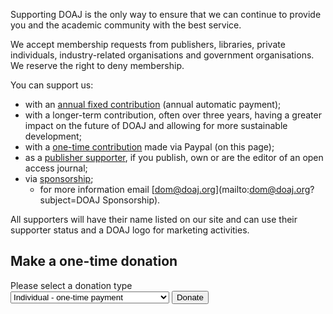 Supporting DOAJ is the only way to ensure that we can continue to provide you and the academic community with the best service.

We accept membership requests from publishers, libraries, private individuals, industry-related organisations and government organisations.
We reserve the right to deny membership.

You can support us:

+ with an [annual fixed contribution]() (annual automatic payment);
+ with a longer-term contribution, often over three years, having a greater impact on the future of DOAJ and allowing for more sustainable development;
+ with a [one-time contribution](#make-a-one-time-donation) made via Paypal (on this page);
+ as a [publisher supporter](/support/publisher-supporter/), if you publish, own or are the editor of an open access journal;
+ via [sponsorship](/support/sponsors/);
  + for more information email [dom@doaj.org](mailto:dom@doaj.org?subject=DOAJ Sponsorship).

All supporters will have their name listed on our site and can use their supporter status and a DOAJ logo for marketing activities.

## Make a one-time donation

<form action="https://www.paypal.com/cgi-bin/webscr" method="post" target="_top">
  <input type="hidden" name="cmd" value="_s-xclick">
  <input type="hidden" name="hosted_button_id" value="UP6B3VXCP2FHJ">
  <input type="hidden" name="on0" value="One-off payment">
  <label for="support-one-off">Please select a donation type</label>
  <div class="input-group">
      <select name="os0" id="support-one-off">
    	 <option value="Individual - one-time payment">Individual - one-time payment </option>
    	 <option value="Academic Library - one-time payment">Academic Library - one-time payment </option>
    	 <option value="Library Consortium - one-time payment">Library Consortium - one-time payment </option>
    	 <option value="Aggregator - one-time payment">Aggregator - one-time payment </option>
      </select>
    <input type="submit" name="submit" value="Donate" title="PayPal - The safer, easier way to pay online!" alt="Donate with PayPal button" />
  </div>
</form>
